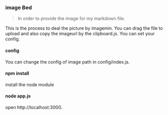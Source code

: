 ### image Bed

> In order to provide the image for my markdown file.

This is the process to deal the picture by imagemin. You can drag the file to upload and also copy the imageurl by the clipboard.js. You can set your config.

#### config

You can change the config of image path in config/index.js.

#### npm install 

install the node module

#### node app.js

open http://localhost:3000.

